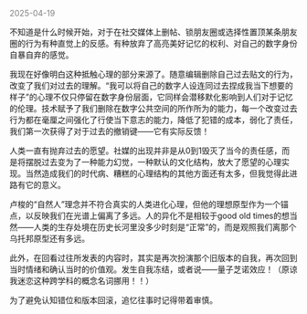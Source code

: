 
<span style="color: gray;">2025-04-19</span>

不知道是什么时候开始，对于在社交媒体上删帖、锁朋友圈或选择性置顶某条朋友圈的行为有种直觉上的反感。有种放弃了高亮美好记忆的权利、对自己的数字身份自暴自弃的感觉。

我现在好像明白这种抵触心理的部分来源了。随意编辑删除自己过去贴文的行为，改变了我们对过去的理解。“我可以将自己的数字人设连同过去捏成我当下想要的样子”的心理不仅只停留在数字身份层面，它同样会潜移默化影响到人们对于记忆的伦理。技术赋予了我们删除在数字公共空间的所作所为的能力，每一个改变过去行为都在毫厘之间强化了行使当下意志的能力，降低了犯错的成本，弱化了责任，我们第一次获得了对于过去的撤销键——它有实际反馈！

人类一直有抛弃过去的愿望。社媒的出现并非是从0到1毁灭了当今的责任感，而是将摆脱过去变为了一种能力幻觉，一种默认的文化结构，放大了愿望的心理实现。当然造成我们的时代病、糟糕的心理结构的其他方面还有太多，但我觉得此进路有它的意义。

卢梭的“自然人”理念并不符合真实的人类进化心理，但他的理想原型作为一个锚点，以反映我们在光谱上偏离了多远。人的异化不是相较于good old times的想当然——人类的生存处境在历史长河里没多少时刻是“正常”的，而是观照我们离那个乌托邦原型还有多远。

此外，在回看过往所发表的内容时，其实是再次扮演那个旧版本的自我，再次回到当时情绪和确认当时的价值观。发生自我冻结，或者说——量子芝诺效应！（原谅我迷恋这种跨学科的概念名词挪用！！）

为了避免认知错位和版本回滚，追忆往事时记得带着审慎。